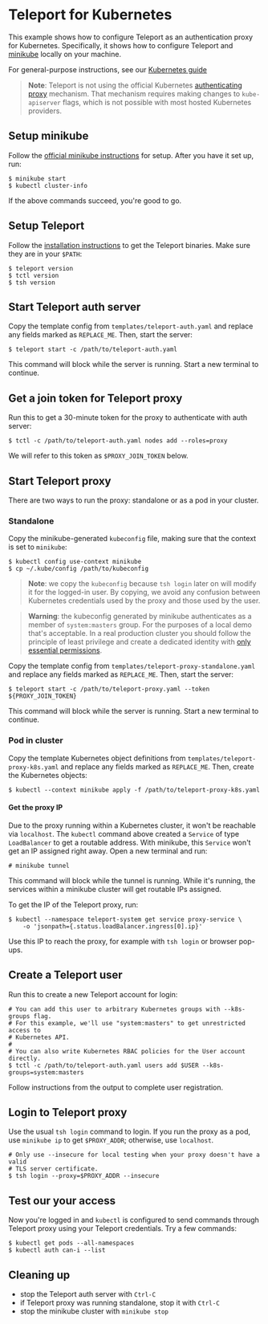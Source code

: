 # Teleport for Kubernetes

This example shows how to configure Teleport as an authentication proxy for
Kubernetes. Specifically, it shows how to configure Teleport and
[minikube](https://minikube.sigs.k8s.io/docs/) locally on your machine.

For general-purpose instructions, see our [Kubernetes
guide](https://gravitational.com/teleport/docs/kubernetes_ssh/)

> **Note**: Teleport is not using the official Kubernetes [authenticating
> proxy](https://kubernetes.io/docs/reference/access-authn-authz/authentication/#authenticating-proxy)
mechanism. That mechanism requires making changes to `kube-apiserver` flags,
which is not possible with most hosted Kubernetes providers.

## Setup minikube

Follow the [official minikube
instructions](https://minikube.sigs.k8s.io/docs/start/) for setup. After you
have it set up, run:

```
$ minikube start
$ kubectl cluster-info
```

If the above commands succeed, you're good to go.

## Setup Teleport

Follow the [installation
instructions](https://github.com/gravitational/teleport/#installing-and-running)
to get the Teleport binaries. Make sure they are in your `$PATH`:

```
$ teleport version
$ tctl version
$ tsh version
```

## Start Teleport auth server

Copy the template config from `templates/teleport-auth.yaml` and replace any
fields marked as `REPLACE_ME`. Then, start the server:

```
$ teleport start -c /path/to/teleport-auth.yaml
```

This command will block while the server is running. Start a new terminal to
continue.

## Get a join token for Teleport proxy

Run this to get a 30-minute token for the proxy to authenticate with auth
server:

```
$ tctl -c /path/to/teleport-auth.yaml nodes add --roles=proxy
```

We will refer to this token as `$PROXY_JOIN_TOKEN` below.

## Start Teleport proxy

There are two ways to run the proxy: standalone or as a pod in your cluster.

### Standalone

Copy the minikube-generated `kubeconfig` file, making sure that the context is
set to `minikube`:

```
$ kubectl config use-context minikube
$ cp ~/.kube/config /path/to/kubeconfig
```

> **Note**: we copy the `kubeconfig` because `tsh login` later on will modify
> it for the logged-in user. By copying, we avoid any confusion between
> Kubernetes credentials used by the proxy and those used by the user.

> **Warning**: the kubeconfig generated by minikube authenticates as a member
> of `system:masters` group. For the purposes of a local demo that's
> acceptable. In a real production cluster you should follow the principle of
> least privilege and create a dedicated identity with [only essential
> permissions](https://gravitational.com/teleport/docs/kubernetes_ssh/#impersonation).

Copy the template config from `templates/teleport-proxy-standalone.yaml` and
replace any fields marked as `REPLACE_ME`. Then, start the server:

```
$ teleport start -c /path/to/teleport-proxy.yaml --token ${PROXY_JOIN_TOKEN}
```

This command will block while the server is running. Start a new terminal to
continue.

### Pod in cluster

Copy the template Kubernetes object definitions from
`templates/teleport-proxy-k8s.yaml` and replace any fields marked as
`REPLACE_ME`. Then, create the Kubernetes objects:

```
$ kubectl --context minikube apply -f /path/to/teleport-proxy-k8s.yaml
```

#### Get the proxy IP

Due to the proxy running within a Kubernetes cluster, it won't be reachable via
`localhost`. The `kubectl` command above created a `Service` of type
`LoadBalancer` to get a routable address. With minikube, this `Service` won't
get an IP assigned right away. Open a new terminal and run:

```
# minikube tunnel
```

This command will block while the tunnel is running. While it's running, the
services within a minikube cluster will get routable IPs assigned.

To get the IP of the Teleport proxy, run:

```
$ kubectl --namespace teleport-system get service proxy-service \
    -o 'jsonpath={.status.loadBalancer.ingress[0].ip}'
```

Use this IP to reach the proxy, for example with `tsh login` or browser
pop-ups.

## Create a Teleport user

Run this to create a new Teleport account for login:

```
# You can add this user to arbitrary Kubernetes groups with --k8s-groups flag.
# For this example, we'll use "system:masters" to get unrestricted access to
# Kubernetes API.
#
# You can also write Kubernetes RBAC policies for the User account directly.
$ tctl -c /path/to/teleport-auth.yaml users add $USER --k8s-groups=system:masters
```

Follow instructions from the output to complete user registration.

## Login to Teleport proxy

Use the usual `tsh login` command to login. If you run the proxy as a pod, use
`minikube ip` to get `$PROXY_ADDR`; otherwise, use `localhost`.

```
# Only use --insecure for local testing when your proxy doesn't have a valid
# TLS server certificate.
$ tsh login --proxy=$PROXY_ADDR --insecure
```

## Test our your access

Now you're logged in and `kubectl` is configured to send commands through
Teleport proxy using your Teleport credentials. Try a few commands:

```
$ kubectl get pods --all-namespaces
$ kubectl auth can-i --list
```

## Cleaning up

- stop the Teleport auth server with `Ctrl-C`
- if Teleport proxy was running standalone, stop it with `Ctrl-C`
- stop the minikube cluster with `minikube stop`
